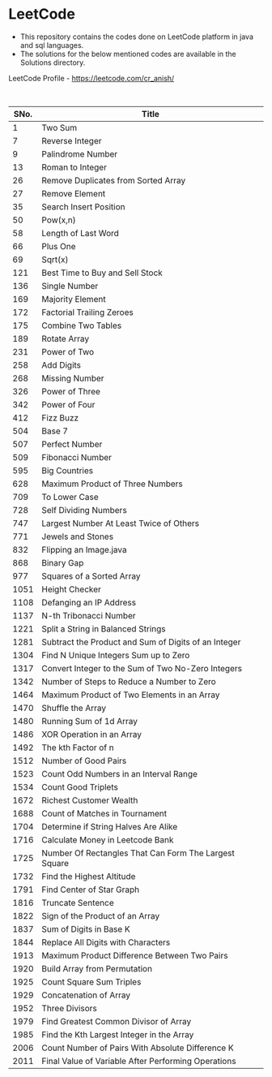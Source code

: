 # LeetCode

- This repository contains the codes done on LeetCode platform in java and sql languages.
- The solutions for the below mentioned codes are available in the Solutions directory.

LeetCode Profile - https://leetcode.com/cr_anish/

<br>

| SNo. | Title |
| ----- | ----- |
| 1 | Two Sum |
| 7 | Reverse Integer |
| 9 | Palindrome Number |
| 13 | Roman to Integer |
| 26 | Remove Duplicates from Sorted Array |
| 27 | Remove Element |
| 35 | Search Insert Position |
| 50 | Pow(x,n) |
| 58 | Length of Last Word |
| 66 | Plus One |
| 69 | Sqrt(x) |
| 121 | Best Time to Buy and Sell Stock |
| 136 | Single Number |
| 169 | Majority Element |
| 172 | Factorial Trailing Zeroes |
| 175 | Combine Two Tables |
| 189 | Rotate Array |
| 231 | Power of Two |
| 258 | Add Digits |
| 268 | Missing Number |
| 326 | Power of Three |
| 342 | Power of Four |
| 412 | Fizz Buzz |
| 504 | Base 7 |
| 507 | Perfect Number |
| 509 | Fibonacci Number |
| 595 | Big Countries |
| 628 | Maximum Product of Three Numbers |
| 709 | To Lower Case |
| 728	| Self Dividing Numbers |
| 747 | Largest Number At Least Twice of Others |
| 771 | Jewels and Stones |
| 832 | Flipping an Image.java |
| 868 | Binary Gap |
| 977 | Squares of a Sorted Array |
| 1051 | Height Checker |
| 1108 | Defanging an IP Address |
| 1137 | N-th Tribonacci Number |
| 1221 | Split a String in Balanced Strings |
| 1281 | Subtract the Product and Sum of Digits of an Integer|
| 1304 | Find N Unique Integers Sum up to Zero |
| 1317 | Convert Integer to the Sum of Two No-Zero Integers |
| 1342 | Number of Steps to Reduce a Number to Zero |
| 1464 | Maximum Product of Two Elements in an Array |
| 1470 | Shuffle the Array |
| 1480 | Running Sum of 1d Array |
| 1486 | XOR Operation in an Array |
| 1492 | The kth Factor of n |
| 1512 | Number of Good Pairs |
| 1523 | Count Odd Numbers in an Interval Range |
| 1534 | Count Good Triplets |
| 1672 | Richest Customer Wealth |
| 1688 | Count of Matches in Tournament |
| 1704 | Determine if String Halves Are Alike |
| 1716 | Calculate Money in Leetcode Bank |
| 1725 | Number Of Rectangles That Can Form The Largest Square |
| 1732 | Find the Highest Altitude |
| 1791 | Find Center of Star Graph |
| 1816 | Truncate Sentence |
| 1822 | Sign of the Product of an Array |
| 1837 | Sum of Digits in Base K |
| 1844 | Replace All Digits with Characters |
| 1913 | Maximum Product Difference Between Two Pairs |
| 1920 | Build Array from Permutation |
| 1925 | Count Square Sum Triples |
| 1929 | Concatenation of Array |
| 1952 | Three Divisors |
| 1979 | Find Greatest Common Divisor of Array |
| 1985 | Find the Kth Largest Integer in the Array |
| 2006 | Count Number of Pairs With Absolute Difference K |
| 2011 | Final Value of Variable After Performing Operations |
